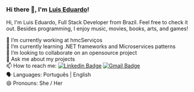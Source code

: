 ### Hi there 👋, I'm [Luis Eduardo](https://www.linkedin.com/in/luiseduardow/)! 

Hi, I'm Luis Eduardo, Full Stack Developer from Brazil. Feel free to check it out. Besides programming, I enjoy music, movies, books, arts, and games!

🔭 I’m currently working at hmcServiços <br/>
🌱 I’m currently learning .NET frameworks and Microservices patterns <br/>
👯 I’m looking to collaborate on an opensource project <br/>
💬 Ask me about my projects <br/>
📫 How to reach me: [![Linkedin Badge](https://img.shields.io/badge/-LuisWilke-blue?style=flat-square&logo=Linkedin&logoColor=white&link=https://www.linkedin.com/in/luiseduardow/)](https://www.linkedin.com/in/luiseduardow/)
[![Gmail Badge](https://img.shields.io/badge/-wilkellopes@gmail.com-c14438?style=flat-square&logo=Gmail&logoColor=white&link=mailto:wilkellopes@gmail.com)](mailto:wilkellopes@gmail.com)<br/>
:speaking_head: Languages: Português | English <br/>
😄 Pronouns: She / Her <br/>
